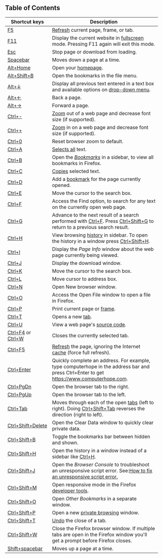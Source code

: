 ## Table of Contents


|Shortcut keys|Description|
|---|---|
|[F5](https://www.computerhope.com/jargon/f/f5.htm)|[Refresh](https://www.computerhope.com/jargon/r/refresh.htm) current page, frame, or tab.|
|[F11](https://www.computerhope.com/jargon/f/f11.htm)|Display the current website in [fullscreen](https://www.computerhope.com/jargon/f/fullscre.htm) mode. Pressing F11 again will exit this mode.|
|[Esc](https://www.computerhope.com/jargon/e/esc.htm)|Stop page or download from loading.|
|[Spacebar](https://www.computerhope.com/jargon/s/spacebar.htm)|Moves down a page at a time.|
|[Alt+Home](https://www.computerhope.com/jargon/a/alt-home.htm)|Open your [homepage](https://www.computerhope.com/jargon/h/homepage.htm).|
|[Alt+Shift+B](https://www.computerhope.com/jargon/a/alt-shift-b.htm)|Open the bookmarks in the file menu.|
|[Alt+↓](https://www.computerhope.com/jargon/a/alt-down.htm)|Display all previous text entered in a text box and available options on [drop-down menu](https://www.computerhope.com/jargon/d/dropdm.htm).|
|[Alt+←](https://www.computerhope.com/jargon/a/alt-left.htm)|Back a page.|
|[Alt+→](https://www.computerhope.com/jargon/a/alt-right.htm)|Forward a page.|
|[Ctrl+-](https://www.computerhope.com/jargon/c/ctrl-minus.htm)|[Zoom](https://www.computerhope.com/jargon/z/zoom.htm) out of a web page and decrease font size (if supported).|
|[Ctrl++](https://www.computerhope.com/jargon/c/ctrl-equal.htm)|[Zoom](https://www.computerhope.com/jargon/z/zoom.htm) in on a web page and decrease font size (if supported).|
|[Ctrl+0](https://www.computerhope.com/jargon/c/ctrl-0.htm)|Reset browser zoom to default.|
|[Ctrl+A](https://www.computerhope.com/jargon/c/ctrl-a.htm)|[Selects all](https://www.computerhope.com/jargon/s/selectall.htm) text.|
|[Ctrl+B](https://www.computerhope.com/jargon/c/ctrl-b.htm)|Open the [_Bookmarks_](https://www.computerhope.com/jargon/b/bookmark.htm) in a sidebar, to view all bookmarks in Firefox.|
|[Ctrl+C](https://www.computerhope.com/jargon/c/ctrlc.htm)|[Copies](https://www.computerhope.com/jargon/c/copy.htm) selected text.|
|[Ctrl+D](https://www.computerhope.com/jargon/c/ctrl-d.htm)|Add a [bookmark](https://www.computerhope.com/jargon/b/bookmark.htm) for the page currently opened.|
|[Ctrl+E](https://www.computerhope.com/jargon/c/ctrl-e.htm)|Move the cursor to the search box.|
|[Ctrl+F](https://www.computerhope.com/jargon/c/ctrl-f.htm)|Access the Find option, to search for any text on the currently open web page.|
|[Ctrl+G](https://www.computerhope.com/jargon/c/ctrl-g.htm)|Advance to the next result of a search performed with [Ctrl+F](https://www.computerhope.com/jargon/c/ctrl-f.htm). Press [Ctrl+Shift+G](https://www.computerhope.com/jargon/c/ctrl-shift-g.htm) to return to a previous search result.|
|[Ctrl+H](https://www.computerhope.com/jargon/c/ctrl-h.htm)|View browsing [history](https://www.computerhope.com/jargon/h/history.htm) in sidebar. To open the history in a window press [Ctrl+Shift+H](https://www.computerhope.com/jargon/c/ctrl-shift-h.htm).|
|[Ctrl+I](https://www.computerhope.com/jargon/c/ctrl-i.htm)|Display the _Page Info_ window about the web page currently being viewed.|
|[Ctrl+J](https://www.computerhope.com/jargon/c/ctrl-j.htm)|Display the download window.|
|[Ctrl+K](https://www.computerhope.com/jargon/c/ctrl-k.htm)|Move the cursor to the search box.|
|[Ctrl+L](https://www.computerhope.com/jargon/c/ctrl-l.htm)|Move cursor to address box.|
|[Ctrl+N](https://www.computerhope.com/jargon/c/ctrl-n.htm)|Open New browser window.|
|[Ctrl+O](https://www.computerhope.com/jargon/c/ctrl-o.htm)|Access the Open File window to open a file in Firefox.|
|[Ctrl+P](https://www.computerhope.com/jargon/c/ctrl-p.htm)|Print current page or [frame](https://www.computerhope.com/jargon/f/frame.htm).|
|[Ctrl+T](https://www.computerhope.com/jargon/c/ctrl-t.htm)|Opens a new [tab](https://www.computerhope.com/jargon/s/software-tab.htm).|
|[Ctrl+U](https://www.computerhope.com/jargon/c/ctrl-u.htm)|View a web page's [source code](https://www.computerhope.com/jargon/s/source.htm).|
|[Ctrl+F4](https://www.computerhope.com/jargon/c/ctrl-f4.htm) or [Ctrl+W](https://www.computerhope.com/jargon/c/ctrl-w.htm)|Closes the currently selected tab.|
|[Ctrl+F5](https://www.computerhope.com/jargon/c/ctrl-f5.htm)|[Refresh](https://www.computerhope.com/jargon/r/refresh.htm) the page, ignoring the Internet [cache](https://www.computerhope.com/jargon/c/cache.htm) (force full refresh).|
|[Ctrl+Enter](https://www.computerhope.com/jargon/c/ctrl-enter.htm)|Quickly complete an address. For example, type computerhope in the address bar and press Ctrl+Enter to get https://www.computerhope.com.|
|[Ctrl+PgDn](https://www.computerhope.com/jargon/c/ctrl-pgdn.htm)|Open the browser tab to the right.|
|[Ctrl+PgUp](https://www.computerhope.com/jargon/c/ctrl-pgup.htm)|Open the browser tab to the left.|
|[Ctrl+Tab](https://www.computerhope.com/jargon/c/ctrl-tab.htm)|Moves through each of the open [tabs](https://www.computerhope.com/jargon/s/software-tab.htm) (left to right). Doing [Ctrl+Shift+Tab](https://www.computerhope.com/jargon/c/ctrl-shift-tab.htm) reverses the direction (right to left).|
|[Ctrl+Shift+Delete](https://www.computerhope.com/jargon/c/ctrl-shift-delete.htm)|Open the Clear Data window to quickly clear private data.|
|[Ctrl+Shift+B](https://www.computerhope.com/jargon/c/ctrl-shift-b.htm)|Toggle the bookmarks bar between hidden and shown.|
|[Ctrl+Shift+H](https://www.computerhope.com/jargon/c/ctrl-shift-h.htm)|Open the history in a window instead of a sidebar like [Ctrl+H](https://www.computerhope.com/jargon/c/ctrl-h.htm).|
|[Ctrl+Shift+J](https://www.computerhope.com/jargon/c/ctrl-shift-j.htm)|Open the _Browser Console_ to troubleshoot an unresponsive script error. See:[How to fix an unresponsive script error.](https://www.computerhope.com/issues/ch001479.htm)|
|[Ctrl+Shift+M](https://www.computerhope.com/jargon/c/ctrl-shift-m.htm)|Open responsive mode in the Firefox [developer tools](https://www.computerhope.com/issues/ch002153.htm).|
|[Ctrl+Shift+O](https://www.computerhope.com/jargon/c/ctrl-shift-o.htm)|Open _Other Bookmarks_ in a separate window.|
|[Ctrl+Shift+P](https://www.computerhope.com/jargon/c/ctrl-shift-p.htm)|Open a new [private browsing](https://www.computerhope.com/jargon/i/incognito.htm) window.|
|[Ctrl+Shift+T](https://www.computerhope.com/jargon/c/ctrl-shift-t.htm)|[Undo](https://www.computerhope.com/jargon/u/undo.htm) the close of a tab.|
|[Ctrl+Shift+W](https://www.computerhope.com/jargon/c/ctrl-shift-w.htm)|Close the Firefox browser window. If multiple tabs are open in the Firefox window you'll get a prompt before Firefox closes.|
|[Shift+spacebar](https://www.computerhope.com/jargon/s/shift-spacebar.htm)|Moves up a page at a time.|